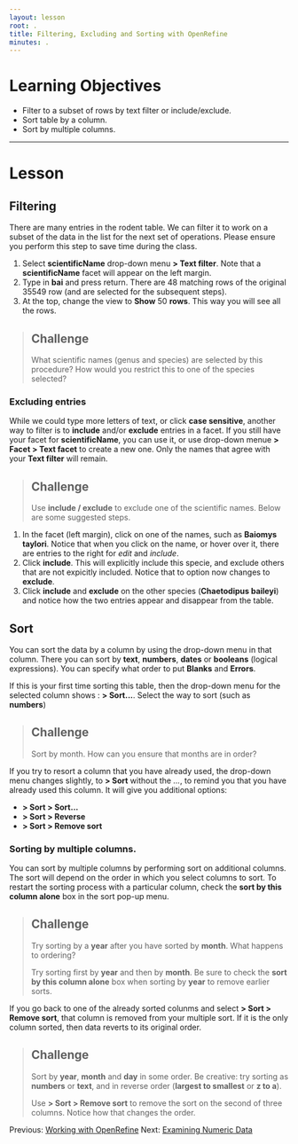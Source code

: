 ```yaml
---
layout: lesson
root: .
title: Filtering, Excluding and Sorting with OpenRefine
minutes: .
---
```


# Learning Objectives

* Filter to a subset of rows by text filter or include/exclude.
* Sort table by a column.
* Sort by multiple columns.

----------------------------------------------------

# Lesson

## Filtering

There are many entries in the rodent table. We can filter it to work on a subset of the data in the list for the next set of operations. Please ensure you perform this step to save time during the class.

1. Select **scientificName** drop-down menu **> Text filter**. Note that a **scientificName** facet will appear on the left margin.
2. Type in **bai** and press return. There are 48 matching rows of the original 35549 row
(and are selected for the subsequent steps).
3. At the top, change the view to **Show** 50 **rows**. This way you will see all the rows.

> ## Challenge
>
> What scientific names (genus and species) are selected by this procedure?
> How would you restrict this to one of the species selected?

### Excluding entries

While we could type more letters of text, or click **case sensitive**, another way to filter is to **include** and/or **exclude** entries in a facet. If you still have your facet for **scientificName**, you can use it, or use drop-down menue **> Facet > Text facet** to create a new one. Only the names that agree with your **Text filter** will remain.

> ## Challenge
>
> Use **include / exclude** to exclude one of the scientific names. Below are some suggested steps.

1. In the facet (left margin), click on one of the names, such as **Baiomys taylori**. Notice that when you click on the name, or hover over it, there are entries to the right for *edit* and *include*. 
2. Click **include**. This will explicitly include this specie, and exclude others that are not expicitly included. Notice that to option now changes to **exclude**.
3. Click **include** and **exclude** on the other species (**Chaetodipus baileyi**) and notice how the two entries appear and disappear from the table.

## Sort

You can sort the data by a column by using the drop-down menu in that column.
There you can sort by **text**, **numbers**, **dates** or **booleans** (logical expressions). You can specify what order to put **Blanks** and **Errors**.

If this is your first time sorting this table, then the drop-down menu for the selected column shows : **> Sort...**. Select the way to sort (such as **numbers**) 

> ## Challenge
>
> Sort by month. How can you ensure that months are in order?

If you try to resort a column that you have already used, the drop-down menu changes slightly, to **> Sort** without the *...*, to remind you that you have already used this column. It will give you additional options:

* **> Sort > Sort...**
* **> Sort > Reverse**
* **> Sort > Remove sort**

### Sorting by multiple columns.

You can sort by multiple columns by performing sort on additional columns. The sort will depend on the order in which you select columns to sort. To restart the sorting process with a particular column, check the **sort by this column alone** box in the sort pop-up menu.

> ## Challenge
>
> Try sorting by a **year** after you have sorted by **month**. What happens to ordering?
>
> Try sorting first by **year** and then by **month**. Be sure to check the **sort by this column alone** box when sorting by **year** to remove earlier sorts.

If you go back to one of the already sorted colunms and select **> Sort > Remove sort**, that column is removed from your multiple sort. If it is the only column sorted, then data reverts to its original order.

> ## Challenge
>
> Sort by **year**, **month** and **day** in some order. Be creative: try sorting as **numbers** or **text**, and in reverse order (**largest to smallest** or **z to a**).
>
> Use **> Sort > Remove sort** to remove the sort on the second of three columns. Notice how that changes the order.


Previous: [Working with OpenRefine](01-working-with-openrefine.html)  Next: [Examining Numeric Data](03-numbers.html)
